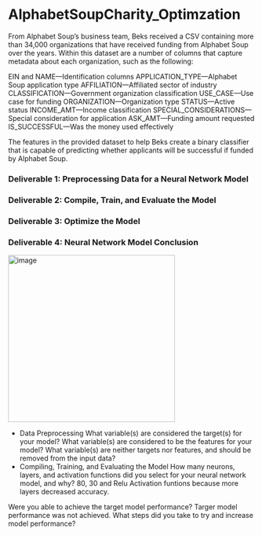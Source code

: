 # AlphabetSoupCharity_Optimzation

From Alphabet Soup’s business team, Beks received a CSV containing more than 34,000 organizations that have received funding from Alphabet Soup over the years. 
Within this dataset are a number of columns that capture metadata about each organization, such as the following:

EIN and NAME—Identification columns
APPLICATION_TYPE—Alphabet Soup application type
AFFILIATION—Affiliated sector of industry
CLASSIFICATION—Government organization classification
USE_CASE—Use case for funding
ORGANIZATION—Organization type
STATUS—Active status
INCOME_AMT—Income classification
SPECIAL_CONSIDERATIONS—Special consideration for application
ASK_AMT—Funding amount requested
IS_SUCCESSFUL—Was the money used effectively

The features in the provided dataset to help Beks create a binary classifier that is capable of predicting whether applicants will be successful if funded by Alphabet Soup.

### Deliverable 1: Preprocessing Data for a Neural Network Model



### Deliverable 2: Compile, Train, and Evaluate the Model
### Deliverable 3: Optimize the Model
### Deliverable 4: Neural Network Model Conclusion

<img width="340" alt="image" src="https://user-images.githubusercontent.com/95591222/164356885-4bc99e9c-adf1-4048-ae06-6bf847c9578e.png">

* Data Preprocessing
What variable(s) are considered the target(s) for your model?
What variable(s) are considered to be the features for your model?
What variable(s) are neither targets nor features, and should be removed from the input data?
* Compiling, Training, and Evaluating the Model
How many neurons, layers, and activation functions did you select for your neural network model, and why?
80, 30 and Relu Activation funtions because more layers decreased accuracy. 

Were you able to achieve the target model performance?
Targer model performance was not achieved. 
What steps did you take to try and increase model performance?

